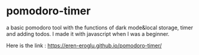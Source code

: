 # pomodoro-timer
a basic pomodoro tool with the functions of dark mode&local storage, timer and adding todos. I made it with javascript when I was a beginner. 

Here is the link : https://eren-eroglu.github.io/pomodoro-timer/
